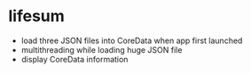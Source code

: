 # lifesum

* load three JSON files into CoreData when app first launched
* multithreading while loading huge JSON file
* display CoreData information 
